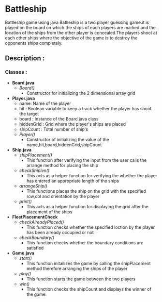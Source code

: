 # Battleship
Battleship game using java
    Batlleship is a two player guessing game.it is played on the board on which the ships of each players are marked and 
    the location of the ships from the other player is concealed.The players shoot at each other ships where the objective of 
    the game is to destroy the opponents ships completely.
## Description :

### Classes :

- **Board.java**
   - _Board()_
        - Constructor for initializing the 2 dimensional array grid 
- **Player.java**
    - name:        Name of the player 
    - hit :        Boolean variable to keep a track whether the player has shoot the target
    - board :      Instance  of the Board.java class
    - hiddenGrid : Grid where the player's ships are placed 
    - shipCount  : Total number of ship's 
    - _Player()_
        - Constructor of initializing the value of the name,hit,board,hiddenGrid,shipCount
 - **Ship.java**
     - _shipPlacement()_
          - This function after verifying the input from the user calls the arrange method for placing the ship
     - _checkShiplen()_
          - This acts as a  helper function for verifying the whether the player has entered an appropriate 
                   length of the ships
     - _arrangeShip()_
          - This functions places the ship on the grid with the specified row,col and orientation by the player
     - _print()_
          - This acts as a helper function for displaying the grid after the placement of the ships
- **FleetPlacementCheck**
     - _checkAlreadyPlaced()_
         - This function checks whether the specified loction by the player has been already occupied or not 
     - _checkBoundary()_
         - This function checks whether the boundary conditions are satisfied
- **Game.java**
     - _start()_
          - This function initailizes the game by calling the shipPlacement method therefore arranging the ships of the player 
     - _play()_
          - This function starts the game between the two players
     - _win()_
          - This function checks the shipCount and displays the winner of the game.     

